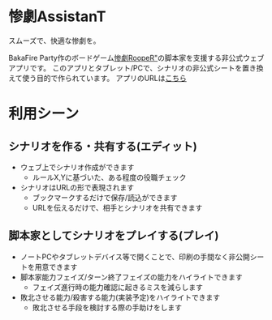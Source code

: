 # 惨劇AssistanT


スムーズで、快適な惨劇を。


BakaFire Party作のボードゲーム[惨劇RoopeR"](http://bakafire.main.jp/rooper/sr_top.htm)の脚本家を支援する非公式ウェブアプリです。
このアプリとタブレット/PCで、シナリオの非公式シートを置き換えて使う目的で作られています。
アプリのURLは[こちら](http://omegamega.github.com/rooper-assist/)


# 利用シーン
## シナリオを作る・共有する(エディット)

* ウェブ上でシナリオ作成ができます
	* ルールX,Yに基づいた、ある程度の役職チェック
* シナリオはURLの形で表現されます
	* ブックマークするだけで保存/読込ができます
	* URLを伝えるだけで、相手とシナリオを共有できます


## 脚本家としてシナリオをプレイする(プレイ)


* ノートPCやタブレットデバイス等で開くことで、印刷の手間なく非公開シートを用意できます
* 脚本家能力フェイズ/ターン終了フェイズの能力をハイライトできます
	* フェイズ進行時の能力確認に起きるミスを減らします
* 敗北させる能力/殺害する能力(実装予定)をハイライトできます
	* 敗北させる手段を検討する際の手助けをします
